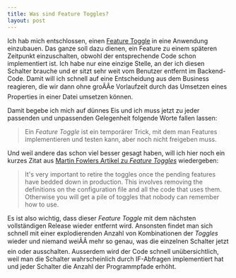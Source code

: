```yaml
---
title: Was sind Feature Toggles?
layout: post
---
```

Ich hab mich entschlossen, einen [Feature Toggle][0] in eine Anwendung
einzubauen. Das ganze soll dazu dienen, ein Feature zu einem späteren
Zeitpunkt einzuschalten, obwohl der entsprechende Code schon
implementiert ist. Ich habe nur eine einzige Stelle, an der ich diesen
Schalter brauche und er sitzt sehr weit vom Benutzer entfernt im
Backend-Code. Damit will ich schnell auf eine Entscheidung aus dem
Business reagieren, die wir dann ohne groÃÂe Vorlaufzeit durch das
Umsetzen eines Properties in einer Datei umsetzen können.

Damit begebe ich mich auf dünnes Eis und ich muss jetzt zu jeder
passenden und unpassenden Gelegenheit folgende Worte fallen lassen:

> Ein *Feature Toggle* ist ein temporärer Trick, mit dem man Features
> implementieren und testen kann, aber noch nicht freigeben muss.

Und weil andere das schon viel besser gesagt haben, will ich hier noch
ein kurzes Zitat aus [Martin Fowlers Artikel zu *Feature Toggles*][0]
wiedergeben:

> It's very important to retire the toggles once the pending features
> have bedded down in production. This involves removing the definitions
> on the configuration file and all the code that uses them. Otherwise
> you will get a pile of toggles that nobody can remember how to use.

Es ist also wichtig, dass dieser *Feature Toggle* mit dem nächsten
vollständigen Release wieder entfernt wird. Ansonsten findet man sich
schnell mit einer explodierenden Anzahl von Kombinationen der *Toggles*
wieder und niemand weiÃÂ mehr so genau, was die einzelnen Schalter jetzt
ein oder ausschalten. Ausserdem wird der Code schnell unübersichtlich,
weil man die Schalter wahrscheinlich durch IF-Abfragen implementiert hat
und jeder Schalter die Anzahl der Programmpfade erhöht.

[0]: http://martinfowler.com/bliki/FeatureToggle.html

